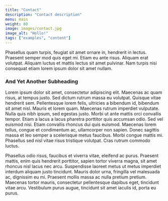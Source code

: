 ```yaml
---
title: "Contact"
description: "Contact description"
menu: main
weight: 80
image: images/contact.jpg
image_alt: "Hello!"
tags: ["examples", "content"]
---
```

Phasellus quam turpis, feugiat sit amet ornare in, hendrerit in lectus.
Praesent semper mod quis eget mi. Etiam eu ante risus. Aliquam erat volutpat.
Aliquam luctus et mattis lectus sit amet pulvinar. Nam turpis nisi
consequat etiam lorem ipsum dolor sit amet nullam.

### And Yet Another Subheading
Lorem ipsum dolor sit amet, consectetur adipiscing elit. Maecenas ac quam risus, at tempus
justo. Sed dictum rutrum massa eu volutpat. Quisque vitae hendrerit sem. Pellentesque lorem felis,
ultricies a bibendum id, bibendum sit amet nisl. Mauris et lorem quam. Maecenas rutrum imperdiet
vulputate. Nulla quis nibh ipsum, sed egestas justo. Morbi ut ante mattis orci convallis tempor.
Etiam a lacus a lacus pharetra porttitor quis accumsan odio. Sed vel euismod nisi. Etiam convallis
rhoncus dui quis euismod. Maecenas lorem tellus, congue et condimentum ac, ullamcorper non sapien.
Donec sagittis massa et leo semper a scelerisque metus faucibus. Morbi congue mattis mi.
Phasellus sed nisl vitae risus tristique volutpat. Cras rutrum commodo luctus.

Phasellus odio risus, faucibus et viverra vitae, eleifend ac purus. Praesent mattis, enim
quis hendrerit porttitor, sapien tortor viverra magna, sit amet rhoncus nisl lacus nec arcu.
Suspendisse laoreet metus ut metus imperdiet interdum aliquam justo tincidunt. Mauris dolor urna,
fringilla vel malesuada ac, dignissim eu mi. Praesent mollis massa ac nulla pretium pretium.
Maecenas tortor mauris, consectetur pellentesque dapibus eget, tincidunt vitae arcu.
Vestibulum purus augue, tincidunt sit amet iaculis id, porta eu purus.
